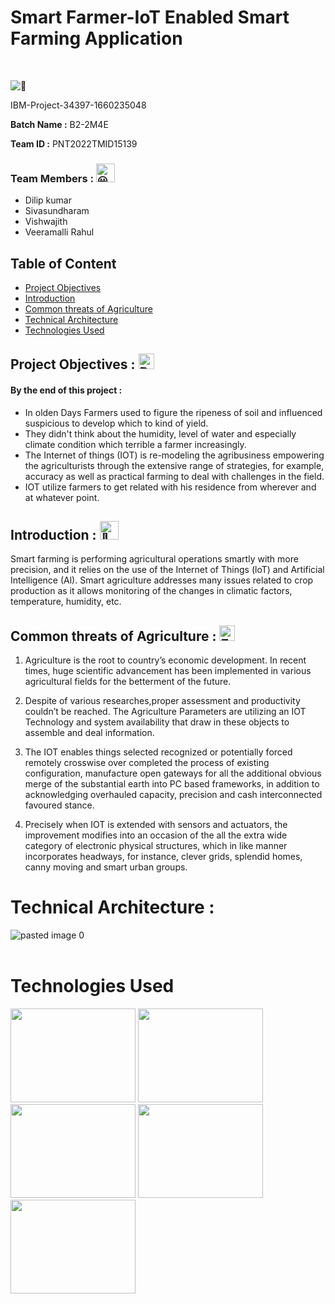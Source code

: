 
# Smart Farmer-IoT Enabled Smart Farming Application
<br> 

<picture><img src="https://i1.wp.com/iot4beginners.com/wp-content/uploads/2020/04/iot-agriculture-1.jpg?resize=1000%2C560&ssl=1" alt="👋" ></picture>

IBM-Project-34397-1660235048


**Batch Name :** B2-2M4E

**Team ID :** PNT2022TMID15139

### Team Members :  <picture><img src="https://fonts.gstatic.com/s/e/notoemoji/latest/1f603/512.gif" alt="😃" width="30" height="30"></picture>
   
  - Dilip kumar
  - Sivasundharam
  - Vishwajith
  - Veeramalli Rahul
## Table of Content
  * [Project Objectives](#project-objectives--)
  * [Introduction](#introduction---)
  * [Common threats of Agriculture](#common-threats-of-agriculture--)
  * [Technical Architecture](#technical-architecture-)
  * [Technologies Used](#technologies-used)
 
  
 ## Project Objectives : <img src="https://raw.githubusercontent.com/Tarikul-Islam-Anik/Animated-Fluent-Emojis/master/Emojis/Smilies/Bomb.png" alt="Bomb" width="25" height="25" />

 #### By the end of this project :
 - In olden Days Farmers used to figure the ripeness of soil and influenced suspicious to develop
 which to kind of yield.
 - They didn't think about the humidity, level of water and especially climate condition
 which terrible a farmer increasingly.
- The Internet of things (IOT) is re-modeling the agribusiness
 empowering the agriculturists through the extensive range of strategies, for example, accuracy as well as
 practical farming to deal with challenges in the field.
- IOT utilize farmers to get related with his residence
 from wherever and at whatever point.

 ## Introduction : <picture> <img src="https://fonts.gstatic.com/s/e/notoemoji/latest/1f38a/512.gif" alt="🎊" width="30" height="30"></picture>
Smart farming is performing agricultural operations smartly with more precision, and it relies on the use of the Internet of Things (loT) and Artificial Intelligence (Al). Smart agriculture addresses many issues related to crop production as it allows monitoring of the changes in climatic factors, temperature, humidity, etc.
  

## Common threats of Agriculture : <img src="https://raw.githubusercontent.com/Tarikul-Islam-Anik/Animated-Fluent-Emojis/master/Emojis/Smilies/Exploding%20Head.png" alt="Exploding Head" width="25" height="25" /> 

1. Agriculture is the root to country’s economic development. In recent times, huge scientific advancement
has been implemented in various agricultural fields for the betterment of the future. 

2. Despite of various researches,proper assessment and productivity couldn’t be reached. The Agriculture Parameters are utilizing an IOT Technology and system availability that draw in these objects to assemble and deal information. 

3. The IOT enables things selected recognized or potentially forced remotely crosswise over completed the process of existing configuration, manufacture open gateways for all the additional obvious merge of the substantial earth into PC based frameworks, in addition to acknowledging overhauled capacity, precision and cash interconnected favoured stance.

4. Precisely when IOT is extended with sensors and actuators, the improvement modifies into an occasion of
the all the extra wide category of electronic physical structures, which in like manner incorporates headways, for
instance, clever grids, splendid homes, canny moving and smart urban groups.

 
 # Technical Architecture : 
 ![pasted image 0](https://lh3.googleusercontent.com/OiZx2GR5xux2tyVCtuVUEOCxL18Eko_Xwo96_HICraMbGxo4e8XMKZfWS2iXmTkE4wBA4lSJL1yK9zESEewQdsXWQNEsUOyMDkFxD3D7UTlLyTikYE8Tt8_dEBg4YrzUDQnizAw)
  <br><br>
 # Technologies Used

[<img target="_blank" src="https://avatars.githubusercontent.com/u/9221727?s=280&v=4" width=200 height=150>](https://internetofthings.ibmcloud.com) [<img target="_blank" src="https://images.pling.com/img/00/00/08/01/07/1107980/66411-1.png" width=200 height=150>](https://www.python.org/downloads/release/python-398/)
[<img target="_blank" src="https://www.proknx.com/wp-content/uploads/2016/12/node-red-icon-2.png" width=200 height=150>](https://nodered.org/) 
[<img target="_blank" src="http://appinventor.mit.edu/explore/sites/explore.appinventor.mit.edu/files/ai-bee-logo.png" width=200 height=150>](https://appinventor.mit.edu/)
[<img target="_blank" src="https://www.arelion.com/dam/jcr:993ba4cc-57f0-4d8a-b4b2-71a2a58be8e8/IBM%20Cloud.png" width=200 height=150>](https://cloud.ibm.com/login) 
 
 



